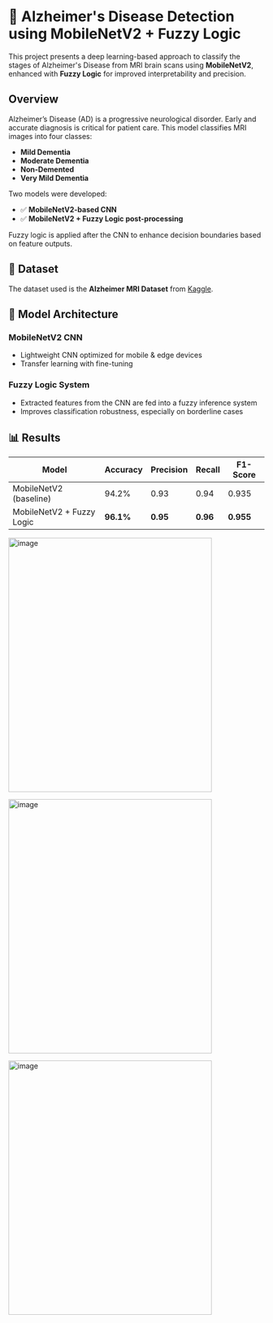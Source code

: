 # 🧠 Alzheimer's Disease Detection using MobileNetV2 + Fuzzy Logic

This project presents a deep learning-based approach to classify the stages of Alzheimer's Disease from MRI brain scans using **MobileNetV2**, enhanced with **Fuzzy Logic** for improved interpretability and precision.


## Overview

Alzheimer’s Disease (AD) is a progressive neurological disorder. Early and accurate diagnosis is critical for patient care. This model classifies MRI images into four classes:
- **Mild Dementia**
- **Moderate Dementia**
- **Non-Demented**
- **Very Mild Dementia**

Two models were developed:
- ✅ **MobileNetV2-based CNN**
- ✅ **MobileNetV2 + Fuzzy Logic post-processing**

Fuzzy logic is applied after the CNN to enhance decision boundaries based on feature outputs.

## 📂 Dataset

The dataset used is the **Alzheimer MRI Dataset** from [Kaggle](https://www.kaggle.com/datasets/sachinkumar413/alzheimer-mri-dataset).



## 🚀 Model Architecture

### MobileNetV2 CNN
- Lightweight CNN optimized for mobile & edge devices
- Transfer learning with fine-tuning

### Fuzzy Logic System
- Extracted features from the CNN are fed into a fuzzy inference system
- Improves classification robustness, especially on borderline cases


## 📊 Results

| Model                       | Accuracy | Precision | Recall | F1-Score |
|----------------------------|----------|-----------|--------|----------|
| MobileNetV2 (baseline)     | 94.2%    | 0.93      | 0.94   | 0.935    |
| MobileNetV2 + Fuzzy Logic  | **96.1%**| **0.95**  | **0.96** | **0.955** |

<p align="left">
<img width="400" height="500" alt="image" src="https://github.com/user-attachments/assets/65c080bc-e087-465c-9ec4-0b93c34dc389"/>
</p>

<p align="left">
<img width="400" height="500" alt="image" src="https://github.com/user-attachments/assets/1f136f58-f8c6-45ba-acaa-02745cf848d2" />
</p>

<p align="left">
<img width="400" height="500" alt="image" src="https://github.com/user-attachments/assets/b4c67d4f-9417-43eb-9da5-76379e656b84" />
</p>
